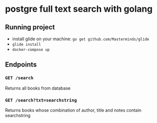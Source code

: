 # postgre full text search with golang

## Running project

* install glide on your machine: `go get github.com/Masterminds/glide`
* `glide install`
* `docker-compose up`

## Endpoints

### `GET /search`
Returns all books from database

### `GET /search?txt=searchstring`
Returns books whose combination of author, title and notes contain searchstring